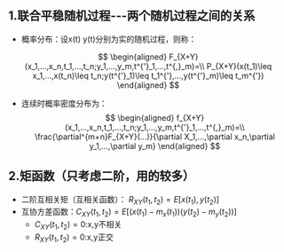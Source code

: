 ## 1.联合平稳随机过程---两个随机过程之间的关系
- 概率分布：设x(t) y(t)分别为实的随机过程，则称：

$$
\begin{aligned}
F_{X+Y}(x_1,...,x_n,t_1,...,t_n;y_1,...,y_m,t^{'}_1,...,t^{,}_m)=\\
P_{X+Y}(x(t_1)\leq x_1,...,x(t_n)\leq t_n;y(t^{'}_1)\leq t_1^{'},...,y(t^{'}_m)\leq t_m^{'})
\end{aligned}
$$

- 连续时概率密度分布为：
$$
\begin{aligned}
f_{X+Y}(x_1,...,x_n,t_1,...,t_n;y_1,...,y_m,t^{'}_1,...,t^{,}_m)=\\
\frac{\partial^{m+n}F_{X+Y}(...)}{\partial X_1,...,\partial x_n,\partial y_1,...,\partial y_m}
\end{aligned}
$$

## 2.矩函数（只考虑二阶，用的较多）
- 二阶互相关矩（互相关函数）：  $R_{XY}(t_1,t_2)=E[x(t_1),y(t_2)]$
- 互协方差函数：$C_{XY}(t_1,t_2)=E[(x(t_1)-m_x(t_1))(y(t_2)-m_y(t_2))]$
  - $C_{XY}(t_1,t_2)=0$:x,y不相关
  - $R_{XY}(t_1,t_2)=0$:x,y正交























